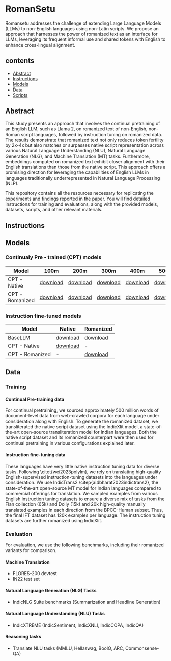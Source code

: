 # RomanSetu
Romansetu addresses the challenge of extending Large Language Models (LLMs) to non-English languages using non-Latin scripts. We propose an approach that harnesses the power of romanized text as an interface for LLMs, leveraging its frequent informal use and shared tokens with English to enhance cross-lingual alignment.
## contents
- [Abstract](#Abstract)
- [Instructions](#Instructions)
- [Models](#Models)
- [Data](#Data)
- [Scripts](#Scripts)

## Abstract
This study presents an approach that involves the continual pretraining of an English LLM, such as Llama 2, on romanized text of non-English, non-Roman script languages, followed by instruction tuning on romanized data. The results demonstrate that romanized text not only reduces token fertility by 2x-4x but also matches or surpasses native script representation across various Natural Language Understanding (NLU), Natural Language Generation (NLG), and Machine Translation (MT) tasks. Furthermore, embeddings computed on romanized text exhibit closer alignment with their English translations than those from the native script. This approach offers a promising direction for leveraging the capabilities of English LLMs in languages traditionally underrepresented in Natural Language Processing (NLP).

This repository contains all the resources necessary for replicating the experiments and findings reported in the paper. You will find detailed instructions for training and evaluations, along with the provided models, datasets, scripts, and other relevant materials.
## Instructions

## Models

### Continualy Pre - trained (CPT) models
| Model           | 100m         | 200m         | 300m         | 400m         | 500m         |
|-----------------|--------------|--------------|--------------|--------------|--------------|
| CPT - Native    | [download](https://objectstore.e2enetworks.net/indic-gpt/romansetu/cpt-native-100m.zip) | [download](https://objectstore.e2enetworks.net/indic-gpt/romansetu/cpt-native-200m.zip) | [download](https://objectstore.e2enetworks.net/indic-gpt/romansetu/cpt-native-300m.zip) | [download](https://objectstore.e2enetworks.net/indic-gpt/romansetu/cpt-native-400m.zip) | [download](https://objectstore.e2enetworks.net/indic-gpt/romansetu/cpt-native-500m.zip) |
| CPT - Romanized | [download](https://objectstore.e2enetworks.net/indic-gpt/romansetu/cpt-rom-100m.zip) | [download](https://objectstore.e2enetworks.net/indic-gpt/romansetu/cpt-rom-200m.zip) | [download](https://objectstore.e2enetworks.net/indic-gpt/romansetu/cpt-rom-300m.zip) | [download](https://objectstore.e2enetworks.net/indic-gpt/romansetu/cpt-rom-400m.zip) | [download](https://objectstore.e2enetworks.net/indic-gpt/romansetu/cpt-rom-500m.zip) |

### Instruction fine-tuned models
| Model           | Native       | Romanized    |
|-----------------|--------------|--------------|
| BaseLLM         | [download]() | [download]() |
| CPT - Native    | [download]() |      -       |
| CPT - Romanized |      -       | [download]() |
## Data

### Training
#### Continual Pre-training data
For continual pretraining, we sourced approximately 500 million words of document-level data from web-crawled corpora for each language under consideration along with English. To generate the romanized dataset, we transliterated the native script dataset using the IndicXlit model, a state-of-the-art open-source transliteration model for Indian languages. Both the native script dataset and its romanized counterpart were then used for continual pretraining in various configurations explained later.

#### Instruction fine-tuning data
These languages have very little native instruction tuning data for diverse tasks. Following \citet{wei2023polylm}, we rely on translating high-quality English-supervised instruction-tuning datasets into the languages under consideration. We use IndicTrans2 \citep{ai4bharat2023indictrans2}, the state-of-the-art open-source MT model for Indian languages compared to commercial offerings for translation. We sampled examples from various English instruction tuning datasets to ensure a diverse mix of tasks from the Flan collection (65k) and Dolly (15k) and 20k high-quality manually translated examples in each direction from the BPCC-Human subset. Thus, the final IFT dataset has 120k examples per language. The instruction tuning datasets are further romanized using IndicXlit.

### Evaluation
For evaluation, we use the following benchmarks, including their romanized variants for comparison.

#### Machine Translation
* FLORES-200 devtest
* IN22 test set
#### Natural Language Generation (NLG) Tasks 
* IndicNLG Suite benchmarks (Summarization and Headline Generation)
#### Natural Language Understanding (NLU) Tasks
* IndicXTREME (IndicSentiment, IndicXNLI, IndicCOPA, IndicQA)
#### Reasoning tasks
* Translate NLU tasks (MMLU, Hellaswag, BoolQ, ARC, Commonsense-QA)
